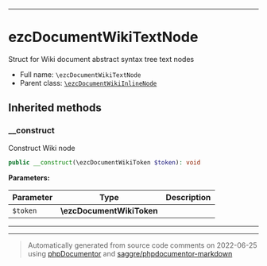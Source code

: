 ***

# ezcDocumentWikiTextNode

Struct for Wiki document abstract syntax tree text nodes



* Full name: `\ezcDocumentWikiTextNode`
* Parent class: [`\ezcDocumentWikiInlineNode`](./ezcDocumentWikiInlineNode.md)






## Inherited methods


### __construct

Construct Wiki node

```php
public __construct(\ezcDocumentWikiToken $token): void
```








**Parameters:**

| Parameter | Type | Description |
|-----------|------|-------------|
| `$token` | **\ezcDocumentWikiToken** |  |




***


***
> Automatically generated from source code comments on 2022-06-25 using [phpDocumentor](http://www.phpdoc.org/) and [saggre/phpdocumentor-markdown](https://github.com/Saggre/phpDocumentor-markdown)
